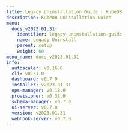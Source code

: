 ```yaml
---
title: Legacy Uninstallation Guide | KubeDB
description: KubeDB Unistallation Guide
menu:
  docs_v2023.01.31:
    identifier: legacy-uninstallation-guide
    name: Legacy Uninstall
    parent: setup
    weight: 60
menu_name: docs_v2023.01.31
info:
  autoscaler: v0.16.0
  cli: v0.31.0
  dashboard: v0.7.0
  installer: v2023.01.31
  ops-manager: v0.18.0
  provisioner: v0.31.0
  schema-manager: v0.7.0
  ui-server: v0.7.0
  version: v2023.01.31
  webhook-server: v0.7.0
---
```


